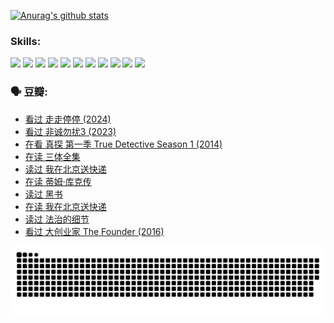 
[![Anurag's github stats](https://github-readme-stats.vercel.app/api?username=w940853815)](https://github.com/anuraghazra/github-readme-stats)

### Skills:

<code><img height="32" src="https://cdn.jsdelivr.net/npm/simple-icons@v5/icons/python.svg"></code>
<code><img height="32" src="https://cdn.jsdelivr.net/npm/simple-icons@v5/icons/javascript.svg"></code>
<code><img height="32" src="https://cdn.jsdelivr.net/npm/simple-icons@v5/icons/django.svg"></code>
<code><img height="32" src="https://cdn.jsdelivr.net/npm/simple-icons@v5/icons/flask.svg"></code>
<code><img height="32" src="https://cdn.jsdelivr.net/npm/simple-icons@v5/icons/vuetify.svg"></code>
<code><img height="32" src="https://cdn.jsdelivr.net/npm/simple-icons@v5/icons/git.svg"></code>
<code><img height="32" src="https://cdn.jsdelivr.net/npm/simple-icons@v5/icons/docker.svg"></code>
<code><img height="32" src="https://cdn.jsdelivr.net/npm/simple-icons@v5/icons/postgresql.svg"></code>
<code><img height="32" src="https://cdn.jsdelivr.net/npm/simple-icons@v5/icons/elasticsearch.svg"></code>
<code><img height="32" src="https://cdn.jsdelivr.net/npm/simple-icons@v5/icons/macos.svg"></code>
<code><img height="32" src="https://cdn.jsdelivr.net/npm/simple-icons@v5/icons/linux.svg"></code>

### 🗣 豆瓣:

<!-- DOUBAN-ACTIVITIES:START -->
- [看过 走走停停‎ (2024)](https://www.douban.com/people/136069238/status/4684430230/?_i=24300248)
- [看过 非诚勿扰3‎ (2023)](https://www.douban.com/people/136069238/status/4676324100/?_i=24300248)
- [在看 真探 第一季 True Detective Season 1‎ (2014)](https://www.douban.com/people/136069238/status/4673382852/?_i=24300248)
- [在读 三体全集](https://www.douban.com/people/136069238/status/4672842521/?_i=24300248)
- [读过 我在北京送快递](https://www.douban.com/people/136069238/status/4672842036/?_i=24300248)
- [在读 蒂姆·库克传](https://www.douban.com/people/136069238/status/4663517053/?_i=24300248)
- [读过 黑书](https://www.douban.com/people/136069238/status/4663516022/?_i=24300248)
- [在读 我在北京送快递](https://www.douban.com/people/136069238/status/4658098365/?_i=24300248)
- [读过 法治的细节](https://www.douban.com/people/136069238/status/4657347558/?_i=24300248)
- [看过 大创业家 The Founder‎ (2016)](https://www.douban.com/people/136069238/status/4649667693/?_i=24300248)
<!-- DOUBAN-ACTIVITIES:END -->


![Snake animation](https://raw.githubusercontent.com/w940853815/w940853815/output/github-contribution-grid-snake.svg)

<!--
**w940853815/w940853815** is a ✨ _special_ ✨ repository because its `README.md` (this file) appears on your GitHub profile.

Here are some ideas to get you started:

- 🔭 I’m currently working on ...
- 🌱 I’m currently learning ...
- 👯 I’m looking to collaborate on ...
- 🤔 I’m looking for help with ...
- 💬 Ask me about ...
- 📫 How to reach me: ...
- 😄 Pronouns: ...
- ⚡ Fun fact: ...
-->
